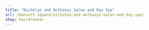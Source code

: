 ```yaml
---
title: "Nicholas and Anthonys Salon and Day Spa"
url: /kennett-square/nicholas-and-anthonys-salon-and-day-spa/
shop: hairdresser
---
```

